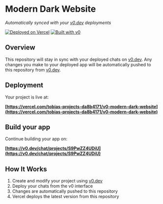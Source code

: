 # Modern Dark Website

*Automatically synced with your [v0.dev](https://v0.dev) deployments*

[![Deployed on Vercel](https://img.shields.io/badge/Deployed%20on-Vercel-black?style=for-the-badge&logo=vercel)](https://vercel.com/tobias-projects-da8b4171/v0-modern-dark-website)
[![Built with v0](https://img.shields.io/badge/Built%20with-v0.dev-black?style=for-the-badge)](https://v0.dev/chat/projects/S9PwZZ4UDiU)

## Overview

This repository will stay in sync with your deployed chats on [v0.dev](https://v0.dev).
Any changes you make to your deployed app will be automatically pushed to this repository from [v0.dev](https://v0.dev).

## Deployment

Your project is live at:

**[https://vercel.com/tobias-projects-da8b4171/v0-modern-dark-website](https://vercel.com/tobias-projects-da8b4171/v0-modern-dark-website)**

## Build your app

Continue building your app on:

**[https://v0.dev/chat/projects/S9PwZZ4UDiU](https://v0.dev/chat/projects/S9PwZZ4UDiU)**

## How It Works

1. Create and modify your project using [v0.dev](https://v0.dev)
2. Deploy your chats from the v0 interface
3. Changes are automatically pushed to this repository
4. Vercel deploys the latest version from this repository